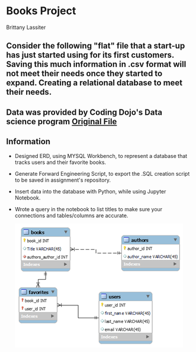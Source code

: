 # Books Project

Brittany Lassiter

## Consider the following "flat" file that a start-up has just started using for its first customers. Saving this much information in .csv format will not meet their needs once they started to expand. Creating a relational database to meet their needs. 

## Data was provided by Coding Dojo's Data science program [Original File](https://docs.google.com/spreadsheets/d/1uVH2ETvkVxQecG7N4jnbprVnTTlmuZfmY6jQVFkv9V0/edit#gid=0)

 ## Information
 - Designed ERD, using MYSQL Workbench, to represent a database that tracks users and their favorite books.
 - Generate Forward Engineering Script, to export the .SQL creation script to be saved in assignment's repository.
 - Insert data into the database with Python, while using Jupyter Notebook.
 - Wrote a query in the notebook to list titles to make sure your connections and tables/columns are accurate.

   ![png](Data/bookcore.png)

 
